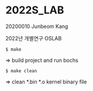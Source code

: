 # 2022S_LAB

20200010 Junbeom Kang

2022년 개별연구 OSLAB

    $ make
=> build project and run bochs

    $ make clean
=> clean *.bin *.o kernel binary file